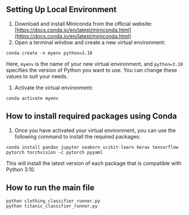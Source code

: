 ## Setting Up Local Environment

1. Download and install Miniconda from the official website: [https://docs.conda.io/en/latest/miniconda.html](https://docs.conda.io/en/latest/miniconda.html)
2. Open a terminal window and create a new virtual environment:

```
conda create -n myenv python=3.10

```

Here, `myenv` is the name of your new virtual environment, and `python=3.10` specifies the version of Python you want to use. You can change these values to suit your needs.

1. Activate the virtual environment:

```
conda activate myenv

```

## How to install required packages using Conda

1. Once you have activated your virtual environment, you can use the following command to install the required packages:

```
conda install pandas jupyter seaborn scikit-learn keras tensorflow pytorch torchvision -c pytorch pyyaml

```

This will install the latest version of each package that is compatible with Python 3.10.

## How to run the main file

```
python clothing_classifier_runner.py
python titanic_classifier_runner.py

